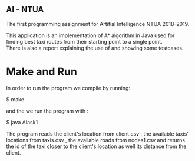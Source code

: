 ## AI - NTUA

The first programming assignment for Artifial Intelligence NTUA 2018-2019.

This application is an implementation of A* algorithm in Java used for\
finding best taxi routes from their starting point to a single point. \
There is also a report explaining the use of and showing some testcases.

# Make and Run 

In order to run the program we compile by running: 

$ make

and the we run the program with :

$ java AIask1

The program reads the client's location from client.csv , the available taxis' locations from taxis.csv , the available roads from nodes1.csv and returns the id of the taxi closer to the client's location as well its distance from the client.